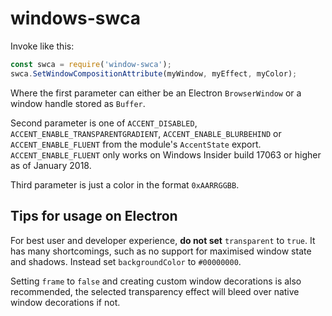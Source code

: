 # windows-swca

Invoke like this:

```js
const swca = require('window-swca');
swca.SetWindowCompositionAttribute(myWindow, myEffect, myColor);
```

Where the first parameter can either be an Electron `BrowserWindow` or a window handle stored as `Buffer`.

Second parameter is one of `ACCENT_DISABLED`, `ACCENT_ENABLE_TRANSPARENTGRADIENT`, `ACCENT_ENABLE_BLURBEHIND` or `ACCENT_ENABLE_FLUENT` from the module's `AccentState` export. `ACCENT_ENABLE_FLUENT` only works on Windows Insider build 17063 or higher as of January 2018.

Third parameter is just a color in the format `0xAARRGGBB`.

## Tips for usage on Electron

For best user and developer experience, **do not set** `transparent` to `true`. It has many shortcomings, such as no support for maximised window state and shadows. Instead set `backgroundColor` to `#00000000`.

Setting `frame` to `false` and creating custom window decorations is also recommended, the selected transparency effect will bleed over native window decorations if not.